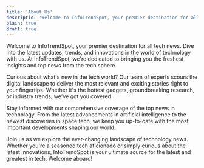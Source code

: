 ```yaml
---
title: 'About Us'
descriptio: 'Welcome to InfoTrendSpot, your premier destination for all tech news. Dive into the latest updates, trends, and innovations in the world of technology...'
plain: true
draft: true
---
```


Welcome to InfoTrendSpot, your premier destination for all tech news. Dive into the latest updates, trends, and innovations in the world of technology with us. At InfoTrendSpot, we're dedicated to bringing you the freshest insights and top news from the tech sphere.

Curious about what's new in the tech world? Our team of experts scours the digital landscape to deliver the most relevant and exciting stories right to your fingertips. Whether it's the hottest gadgets, groundbreaking research, or industry trends, we've got you covered.

Stay informed with our comprehensive coverage of the top news in technology. From the latest advancements in artificial intelligence to the newest discoveries in space tech, we keep you up-to-date with the most important developments shaping our world.

Join us as we explore the ever-changing landscape of technology news. Whether you're a seasoned tech aficionado or simply curious about the latest innovations, InfoTrendSpot is your ultimate source for the latest and greatest in tech. Welcome aboard!